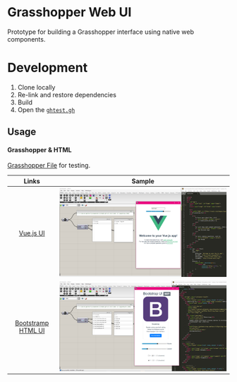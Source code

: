 # Grasshopper Web UI

Prototype for building a Grasshopper interface using native web components.

# Development

1. Clone locally
2. Re-link and restore dependencies
3. Build
4. Open the [`ghtest.gh`](./grasshopper/ghtest.gh)

## Usage

#### Grasshopper & HTML

[Grasshopper File](grasshopper/ghtest.gh) for testing.

|                                      Links                                      |                               Sample                                |
| :-----------------------------------------------------------------------------: | :-----------------------------------------------------------------: |
|      [Vue.js UI](GHUI/Web%20UI/InputVue.html)      |     ![Project Plans By Name](assets/images/vue-ui.png)     |
| [Bootstramp HTML UI](GHUI/Web%20UI/InputBootstrap.html) | ![Project Plans By Name](assets/images/bootstrap-ui.png) |
